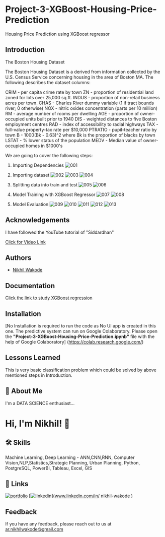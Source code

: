 # Project-3-XGBoost-Housing-Price-Prediction
Housing Price Prediction using XGBoost regressor

## Introduction 


The Boston Housing Dataset

The Boston Housing Dataset is a derived from information collected by the U.S. Census Service concerning housing in the area of Boston MA. The following describes the dataset columns:

CRIM - per capita crime rate by town
ZN - proportion of residential land zoned for lots over 25,000 sq.ft.
INDUS - proportion of non-retail business acres per town.
CHAS - Charles River dummy variable (1 if tract bounds river; 0 otherwise)
NOX - nitric oxides concentration (parts per 10 million)
RM - average number of rooms per dwelling
AGE - proportion of owner-occupied units built prior to 1940
DIS - weighted distances to five Boston employment centres
RAD - index of accessibility to radial highways
TAX - full-value property-tax rate per $10,000
PTRATIO - pupil-teacher ratio by town
B - 1000(Bk - 0.63)^2 where Bk is the proportion of blacks by town
LSTAT - % lower status of the population
MEDV - Median value of owner-occupied homes in $1000's

We are going to cover the following steps:

1. Importing Dependencies
![001](https://user-images.githubusercontent.com/114944969/229304737-9e1c33fd-60ab-4aaf-9dce-92517dd1154f.jpg)


2. Importing dataset
![002](https://user-images.githubusercontent.com/114944969/229304766-1ee0ec82-8f88-4688-836e-adf40d07500b.jpg)
![003](https://user-images.githubusercontent.com/114944969/229304786-001940ad-ffde-4554-8fce-286d8f6c96fd.jpg)
![004](https://user-images.githubusercontent.com/114944969/229304789-ded3385e-4586-4599-9f1f-033141997e19.jpg)


3. Splitting data into train and test
![005](https://user-images.githubusercontent.com/114944969/229304867-0bf1ba44-9d85-45f5-951e-7e8f42264334.jpg)
![006](https://user-images.githubusercontent.com/114944969/229304868-0cbf58cd-4193-4493-ba35-60b08699337c.jpg)

4. Model Training with XGBoost Regressor
![007](https://user-images.githubusercontent.com/114944969/229304898-6ae2b973-060a-4cee-8361-286c0bbcfd18.jpg)
![008](https://user-images.githubusercontent.com/114944969/229304902-bba8474a-4490-41f3-9355-b7b29e5bc3c6.jpg)


5. Model Evaluation 
![009](https://user-images.githubusercontent.com/114944969/229304933-d87dc990-1a73-45bd-9399-72cfefa875c9.jpg)
![010](https://user-images.githubusercontent.com/114944969/229304935-49426e1a-eb3b-4227-8276-7e67ebc1c1a9.jpg)
![011](https://user-images.githubusercontent.com/114944969/229304945-a32f4b6b-44ad-4023-bc89-e6ab1ec1b8f6.jpg)
![012](https://user-images.githubusercontent.com/114944969/229304946-d7541ddc-8701-4943-aa27-83d5f4199663.jpg)
![013](https://user-images.githubusercontent.com/114944969/229304947-6967d99f-66e6-499b-ab91-0b57afe29d38.jpg)


## Acknowledgements

I have followed the YouTube tutorial of "Siddardhan"

[Click for Video Link](https://www.youtube.com/watch?v=fw5rkjq4Tfo&list=PLfFghEzKVmjvuSA67LszN1dZ-Dd_pkus6&index=3)

## Authors

- [Nikhil Wakode](https://github.com/Nikhil2893)

## Documentation

[Click the link to study XGBoost regression](analyticsvidhya.com/blog/2018/09/an-end-to-end-guide-to-understand-the-math-behind-xgboost/)


## Installation

[No Installation is required to run the code as No UI app is created in this one. The predictive system can run on Google Colaboratory.
Please open the **"Project-3-XGBoost-Housing-Price-Prediction.ipynb"** file with the help of Google Colaboratory]
(https://colab.research.google.com/)
    
## Lessons Learned

This is very basic classification problem which could be solved by above mentioned steps in Introduction.

## 🚀 About Me
I'm a DATA SCIENCE enthusiast...

# Hi, I'm Nikhil! 👋

## 🛠 Skills
Machine Learning, Deep Learning - ANN,CNN,RNN, Computer Vision,NLP,Statistics,Strategic Planning, Urban Planning, Python, PostgreSQL, PowerBI, Tableau, Excel, GIS

## 🔗 Links
[![portfolio](https://img.shields.io/badge/my_portfolio-000?style=for-the-badge&logo=ko-fi&logoColor=white)](https://katherineoelsner.com/)
[![linkedin](https://img.shields.io/badge/linkedin-0A66C2?style=for-the-badge&logo=linkedin&logoColor=white)](www.linkedin.com/in/
nikhil-wakode
)

## Feedback

If you have any feedback, please reach out to us at 
ar.nikhilwakode@gmail.com
